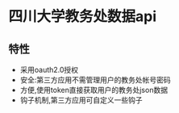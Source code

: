 # 四川大学教务处数据api

## 特性

- 采用oauth2.0授权
- 安全:第三方应用不需管理用户的教务处帐号密码
- 方便,使用token直接获取用户的教务处json数据
- 钩子机制,第三方应用可自定义一些钩子
